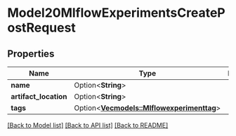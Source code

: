 # Model20MlflowExperimentsCreatePostRequest

## Properties

Name | Type | Description | Notes
------------ | ------------- | ------------- | -------------
**name** | Option<**String**> |  | [optional]
**artifact_location** | Option<**String**> |  | [optional]
**tags** | Option<[**Vec<models::Mlflowexperimenttag>**](mlflowexperimenttag.md)> |  | [optional]

[[Back to Model list]](../README.md#documentation-for-models) [[Back to API list]](../README.md#documentation-for-api-endpoints) [[Back to README]](../README.md)


